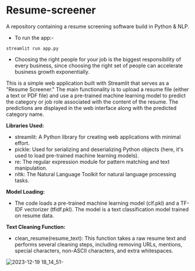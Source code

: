 # Resume-screener
A repository containing a resume screening software build in Python & NLP.
- To run the app:-
```
streamlit run app.py
```
- Choosing the right people for your job is the biggest responsibility of every business, since choosing the right set of people can accelerate business growth exponentially.

This is a simple web application built with Streamlit that serves as a "Resume Screener." The main functionality is to upload a resume file (either a text or PDF file) and use a pre-trained machine learning model to predict the category or job role associated with the content of the resume. The predictions are displayed in the web interface along with the predicted category name.

**Libraries Used:**
- streamlit: A Python library for creating web applications with minimal effort.
- pickle: Used for serializing and deserializing Python objects (here, it's used to load pre-trained machine learning models).
- re: The regular expression module for pattern matching and text manipulation.
- nltk: The Natural Language Toolkit for natural language processing tasks.

**Model Loading:**
- The code loads a pre-trained machine learning model (clf.pkl) and a TF-IDF vectorizer (tfidf.pkl). The model is a text classification model trained on resume data.

**Text Cleaning Function:**
- clean_resume(resume_text): This function takes a raw resume text and performs several cleaning steps, including removing URLs, mentions, special characters, non-ASCII characters, and extra whitespaces.

![2023-12-19 18_14_51-](https://github.com/Marx-wrld/Resume-screener/assets/105711066/e69aba16-f59c-4e4c-a0e3-9750f97e70f9)
